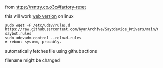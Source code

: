 from https://rentry.co/o3c#factory-reset

this will work [web version](https://sayodevice.com) on linux

```shell
sudo wget -P /etc/udev/rules.d https://raw.githubusercontent.com/NyanArchive/Sayodevice_Drivers/main/udev/98-saybot.rules
sudo udevadm control --reload-rules
# reboot system, probably.
```

automatically fetches file using github actions

filename might be changed


